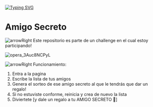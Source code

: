 [![Typing SVG](https://readme-typing-svg.demolab.com?font=Fira+Code&pause=1000&color=F7F233&width=435&lines=El+Challenge+del+Amigo+Secreto)](https://git.io/typing-svg)

# Amigo Secreto

![arrowRight](https://readmecodegen.vercel.app/api/social-icon?name=arrowRight&size=16&color=%23f7f233) Este repositorio es parte de un challenge en el cual estoy participando!

![opera_3Auc8NCPyL](https://github.com/user-attachments/assets/f76ba676-cf95-4671-84e4-76c4480e0719)


![arrowRight](https://readmecodegen.vercel.app/api/social-icon?name=arrowRight&size=16&color=%23f7f233) Funcionamiento:

1. Entra a la pagina
2. Escribe la lista de tus amigos
3. Genera el sorteo de ese amigo secreto al que le tendrás que dar un regalo!
4. Si no estuviste conforme, reinicia y crea de nuevo la lista
5. Diviertete [y dale un regalo a tu AMIGO SECRETO 🥳]
